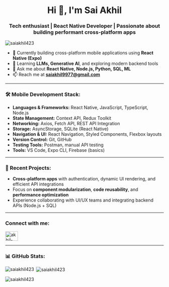 <h1 align="center">Hi 👋, I'm Sai Akhil</h1>
<h3 align="center">Tech enthusiast | React Native Developer | Passionate about building performant cross-platform apps</h3>

<p align="left"> <img src="https://komarev.com/ghpvc/?username=saiakhil423&label=Profile%20views&color=0e75b6&style=flat" alt="saiakhil423" /> </p>

- 🔭 Currently building cross-platform mobile applications using **React Native (Expo)**  
- 🌱 Learning **LLMs, Generative AI**, and exploring modern backend tools  
- 💬 Ask me about **React Native, Node.js, Python, SQL, ML**  
- 📫 Reach me at **saiakhil9977@gmail.com**  

---

### 🛠️ Mobile Development Stack:
- **Languages & Frameworks:** React Native, JavaScript, TypeScript, Node.js  
- **State Management:** Context API, Redux Toolkit  
- **Networking:** Axios, Fetch API, REST API Integration  
- **Storage:** AsyncStorage, SQLite (React Native)  
- **Navigation & UI:** React Navigation, Styled Components, Flexbox layouts  
- **Version Control:** Git, GitHub  
- **Testing Tools:** Postman, manual API testing  
- **Tools:** VS Code, Expo CLI, Firebase (basics)

---

### 🚀 Recent Projects:
- **Cross-platform apps** with authentication, dynamic UI rendering, and efficient API integrations  
- Focus on **component modularization**, **code reusability**, and **performance optimization**  
- Experience collaborating with UI/UX teams and integrating backend APIs (Node.js + SQL)

---

<h3 align="left">Connect with me:</h3>
<p align="left">
  <a href="https://linkedin.com/in/akhil-sai-9262b921b" target="blank">
    <img align="center" src="https://raw.githubusercontent.com/rahuldkjain/github-profile-readme-generator/master/src/images/icons/Social/linked-in-alt.svg" alt="akhil-sai-9262b921b" height="30" width="40" />
  </a>
</p>

---

### 📊 GitHub Stats:
<p><img align="left" src="https://github-readme-stats.vercel.app/api/top-langs?username=saiakhil423&show_icons=true&locale=en&layout=compact" alt="saiakhil423" /></p>
<p>&nbsp;<img align="center" src="https://github-readme-stats.vercel.app/api?username=saiakhil423&show_icons=true&locale=en" alt="saiakhil423" /></p>
<p><img align="center" src="https://github-readme-streak-stats.herokuapp.com/?user=saiakhil423&" alt="saiakhil423" /></p>
